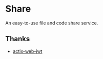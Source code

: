 # Share

An easy-to-use file and code share service.

## Thanks

- [actix-web-jwt](https://github.com/emreyalvac/actix-web-jwt)